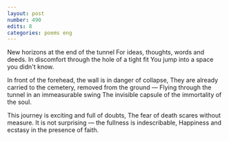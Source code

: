 ```yaml
---
layout: post
number: 490
edits: 8
categories: poems eng
---
```


New horizons at the end of the tunnel
For ideas, thoughts, words and deeds.
In discomfort through the hole of a tight fit
You jump into a space you didn't know.

In front of the forehead, the wall is in danger of collapse,
They are already carried to the cemetery, removed from the ground —
Flying through the tunnel in an immeasurable swing
The invisible capsule of the immortality of the soul.

This journey is exciting and full of doubts,
The fear of death scares without measure.
It is not surprising — the fullness is indescribable,
Happiness and ecstasy in the presence of faith.
